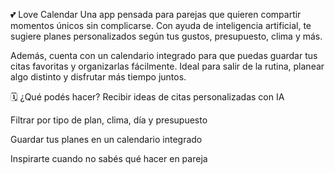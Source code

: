 💕 Love Calendar
Una app pensada para parejas que quieren compartir momentos únicos sin complicarse. Con ayuda de inteligencia artificial, te sugiere planes personalizados según tus gustos, presupuesto, clima y más.

Además, cuenta con un calendario integrado para que puedas guardar tus citas favoritas y organizarlas fácilmente. Ideal para salir de la rutina, planear algo distinto y disfrutar más tiempo juntos.

🗓️ ¿Qué podés hacer?
Recibir ideas de citas personalizadas con IA

Filtrar por tipo de plan, clima, día y presupuesto

Guardar tus planes en un calendario integrado

Inspirarte cuando no sabés qué hacer en pareja


